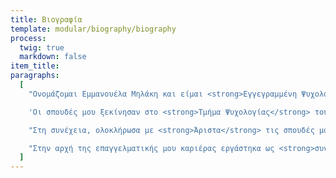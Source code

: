 ```yaml
---
title: Βιογραφία
template: modular/biography/biography
process:
  twig: true
  markdown: false
item_title:
paragraphs:
  [
    "Ονομάζομαι Εμμανουέλα Μηλάκη και είμαι <strong>Εγγεγραμμένη Ψυχολόγος</strong> (Αρ.Μ. 303741) και Εγγεγραμμένη Σχολική Ψυχολόγος σύμφωνα με την εκδοθείσα Ευρωπαϊκή Οδηγία. Εξειδικεύομαι επίσης στην Συστημική Ψυχοθεραπεία, έχοντας ολοκληρώσει τετραετή εκπαίδευση αναγνωρισμένη από την Ευρωπαϊκή Ένωση Οικογενειακής Θεραπείας (European Family Association - EFTA). Εργάζομαι ως <strong>αυτοαπασχολούμενη ψυχολόγος</strong> και ως <strong>σχολική ψυχολόγος στο Υπουργείο Παιδείας</strong>. Βασική πυξίδα στην επαγγελματική μου πορεία αποτελεί η συνεχιζόμενη επαγγελματική εξέλιξη. Για τον λόγο αυτό παρακολουθώ συστηματικά πρόσθετες εκπαιδεύσεις που αφορούν την κλινική πράξη και την ψυχοθεραπεία.",

    'Οι σπουδές μου ξεκίνησαν στο <strong>Τμήμα Ψυχολογίας</strong> του <strong>Πανεπιστημίου Κρήτης</strong>, από όπου αποφοίτησα με <strong>διάκριση Αριστείας</strong> ως <strong>πρώτη αποφοιτήσασα του ακαδημαϊκού έτους</strong>. Στα πλαίσια των προπτυχιακών μου σπουδών ολοκλήρωσα την πρακτική μου άσκηση στην <strong>Ψυχιατρική Κλινική</strong> του Γενικού Νοσοκομείου Ρεθύμνου. Απέκτησα επίσης πρακτική εμπειρία από τη συμμετοχή μου στο "<strong>Community University Partnership Programme</strong>" (<strong>CUPP</strong>), που πραγματοποιήθηκε σε συνεργασία του Πανεπιστημίου Brighton με το Πανεπιστήμιο Κρήτης, και είχε ως στόχο την πρόωθηση της Ψυχικής Ανθεκτικότητας των Eκπαιδευτικών. Μετά την αποφοίτητησή μου, διεκπεραίωσα πρακτική άσκηση μέσω του <strong>Προγράμματος Erasmus + στο κέντρο Clearmind Pro</strong> όπου εργάστηκα με τη Συμβουλευτική/Αθλητική Ψυχολόγο Θάλεια Παναγή.',

    "Στη συνέχεια, ολοκλήρωσα με <strong>Άριστα</strong> τις σπουδές μου στο <strong>Εφαρμοσμένο Μεταπτυχιακό Πρόγραμμα Σχολικής Ψυχολογίας</strong> (<strong>διάρκειας 3 ετών, πλήρους φοίτησης</strong>) του Πανεπιστημίου Κύπρου, το οποίο είναι αναγνωρισμένο από το Διεθνή Οργανισμό «<strong>International School Psychology Association</strong> (<strong>ISPA</strong>)». Κατά τη φοίτησή μου στο Πανεπιστήμιο Κύπρου, βραβεύτηκα με <strong>Υποτροφία από το Ίδρυμα Α.Γ. Λεβέντη</strong> για την ακαδημαϊκή μου πρόοδο, και αποφοίτησα με <strong>κατάταξη αποφοίτησης 1η στο ακαδημαϊκό έτος</strong>. Κατά τη διάρκεια της ειδίκευσής μου στη Σχολική Ψυχολογία, εργάστηκα στην <strong>Υπηρεσία Εκπαιδευτικής Ψυχολογίας του Υπουργείου Παιδείας, Πολιτισμού, Αθλητισμού και Νεολαίας (ΥΠΠΑΝ) της Κύπρου</strong>, όπου είχα την ευκαιρία την διεξάγω αξιολογήσεις και να εφαρμόσω ατομικές και ομαδικές παρεμβάσεις σε παιδιά και εφήβους όλων των βαθμίδων εκπαίδευσης. Στα πλαίσια των καθηκόντων μου απέκτησα επίσης σημαντική εμπειρία στη συμβουλευτική με γονείς, παιδιά/εφήβους και εκπαιδευτικούς, και συνεργάστηκα με άλλους ειδικούς. Ανέλαβα ακόμη ποικίλλα καθήκοντα στο Πανεπιστήμιο Κύπρου, τόσο σε ερευνητικές θέσεις (π.χ. εργάστηκα ως βοηθός έρευνας στο χρηματοδοτούμενο από την Ευρωπαϊκή Ένωση «The Neurobid Project»), όσο και ως βοηθός διδασκαλίας, και παρέδωσα διαλέξεις και εργαστηριακά μαθήματα σε προπτυχιακούς φοιτητές ψυχολογίας.",

    "Στην αρχή της επαγγελματικής μου καριέρας εργάστηκα ως <strong>συνεργάτης ψυχολόγος</strong> σε διάφορα <strong>ψυχολογικά κέντρα</strong>, καθώς και σε γνωστό <strong>ιατρείο ψυχιάτρου στην Λευκωσία</strong>. Έχω επίσης εργαστεί σε θέση μερικής απασχόλησης ως <strong>καθηγήτρια Ψυχολογίας</strong> (<strong>AS/A Level Psychology Teacher</strong>) στο ιδιωτικό σχολείο <strong>The Junior & Senior School</strong>. Τέλος, έχω προϋπηρεσία ως σχολική ψυχολόγος στην <strong>Υπηρεσία Εκπαιδευτικής Ψυχολογίας του Υπουργείου Παιδείας, Πολιτισμού, Αθλητισμού και Νεολαίας</strong> (<strong>ΥΠΠΑΝ</strong>) <strong>της Κύπρου</strong> (θέση ορισμένου χρόνου).",
  ]
---
```

